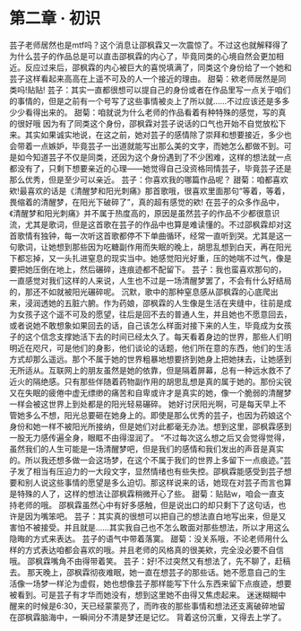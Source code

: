 # 第二章 · 初识
芸子老师居然也是mtf吗？这个消息让邵枫霖又一次震惊了。不过这也就解释得了为什么芸子的作品总是可以直击邵枫霖的内心了，毕竟同类的心境自然会更加相近。反应过来后，邵枫霖的内心被巨大的喜悦填满了，同类这个身份给了一个她和芸子这样看起来高高在上遥不可及的人一个接近的理由。
甜菊：欸老师居然是同类吗!贴贴!
芸子：其实一直都很想可以提自己的身份或者在作品里写一点关于咱们的事情的，但是之前有一个号写了这些事情被炎上了所以就……不过应该还是多多少少看得出来的。
甜菊：咱就说为什么老师的作品看着有种特殊的感觉，写的真的很好哦
因为有了同类这个身份，邵枫霖对芸子说话的口气也开始不自觉放松下来。其实如果诚实地说，在这之前，她对芸子的感情除了崇拜和想要接近，多少也会带着一点嫉妒，毕竟芸子一出道就能写出那么美的文字，而她怎么都做不到。可是如今知道芸子不仅是同类，还因为这个身份遇到了不少困难，这样的想法就一点都没有了，只剩下想要亲近的心理——她觉得自己没资格同情芸子，毕竟芸子还是那么优秀，但是至少可以亲近。
芸子：你喜欢我的哪篇作品呢？
甜菊：咱都喜欢欸!最喜欢的话是《清醒梦和阳光刺痛》那首歌哦，很喜欢里面那句“等着，等着，畏缩着的清醒梦，在阳光下破碎了”，真的超有感觉的欸!
在芸子的众多作品中，《清醒梦和阳光刺痛》并不属于热度高的，原因是虽然芸子的作品不少都很意识流，尤其是歌词，但是这首歌在芸子的作品中也算是难读懂的。不过邵枫霖却对这首歌情有独钟，每一次听这首歌都停不下单曲循环，经常一直听到哭。尤其是这一句歌词，让她想到那些因为吃糖副作用而失眠的晚上，胡思乱想到白天，再在阳光下都忘掉，又一头扎进窒息的现实当中。她感觉阳光好重，压的她喘不过气，像是要把她压倒在地上，然后碾碎，连痕迹都不配留下。
芸子：我也蛮喜欢那句的，一直感觉对我们这样的人来说，人生也不过是一场清醒梦罢了，不会有什么好结局的，那还不如就被阳光碾碎呢。
沉默，歌中的那种窒息感从邵枫霖的心底爬出来，浸润透她的五脏六腑。作为药娘，邵枫霖的人生像是生活在夹缝中，往前是成为女孩子这个遥不可及的愿望，往后是回不去的普通人生，并且她也不愿意回去，或者说她不敢想象如果回去的话，自己该怎么样面对接下来的人生，毕竟成为女孩子的这个信念支撑她活下去的时间已经太久了。每天看着身边的世界，那些人们明明近在咫尺，可是他们的身影，他们谈论的话题，他们所在意的东西，他们的生活方式却那么遥远。那个不属于她的世界粗暴地想要挤到她身上把她抹去，让她感到无所适从。互联网上的朋友虽然是她的依靠，但是隔着屏幕，总有一种远水救不了近火的隔绝感。只有那些伴随着药物副作用的胡思乱想是真的属于她的。那份尖锐又在失眠的疲倦中虚无缥缈的痛苦和自卑或许才是真实的她，像一个脆弱的清醒梦一样会被这世界上到处都是的阳光轻易碾碎。
她好讨厌阳光啊，可是每天早上不管她多么不想，阳光总要砸在她身上的。即使是那么优秀的芸子，也因为药娘这个身份和她一样不被阳光所接纳，但是她们对此都毫无办法。想到这里，邵枫霖感到一股无力感传遍全身，眼眶不由得湿润了。
“不过每次这么想之后又会觉得觉得，虽然我们的人生可能是一场清醒梦吧，但是我们的感情和我们发出的声音是真实的。所以我还想多做一会这场梦，在这个不属于我们的世界上多留下一点痕迹。”芸子发了相当有压迫力的一大段文字，显然情绪也有些失控。邵枫霖能感受到芸子想要和别人说这些事情的愿望是多么迫切。那这样说来的话，她现在对芸子而言也算是特殊的人了，这样的想法让邵枫霖稍微开心了些。
甜菊：贴贴w，咱会一直支持老师的哦。
邵枫霖虽然心中有好多感触，但是说出口的却只剩下了这句话，也许是因为嘴笨吧。
芸子：其实真的很想可以把自己的想法直白地写出来，但是又害怕不被接受。并且就是……其实我自己也不怎么敢面对那些想法，所以才用这么隐晦的方式来表达。
芸子的语气中带着落寞。
甜菊：没关系哦，不论老师用什么样的方式表达咱都会喜欢的哦。并且老师的风格真的很美欸，完全没必要不自信哦。
邵枫霖嘴角不由得带着笑。
芸子：好!不过突然又有想法了，先不聊了，赶稿去。
那天晚上，邵枫霖彻夜难眠，她一直在想芸子的那些话。她不愿意自己的生活像一场梦一样沦为虚假，她也想像芸子那样能写下什么东西来留下点痕迹，想要被看到。可是芸子有才华而她没有，想到这里她不由得又焦虑起来。
迷迷糊糊中醒来的时候是6:30，天已经蒙蒙亮了，而昨夜的那些事情和想法还支离破碎地留在邵枫霖脑海中，一瞬间分不清是梦还是记忆。
背着这份沉重，又得去上学了。
